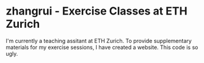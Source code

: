 # zhangrui - Exercise Classes at ETH Zurich

I'm currently a teaching assitant at ETH Zurich. To provide supplementary materials for my
exercise sessions, I have created a website. This code is so ugly.
